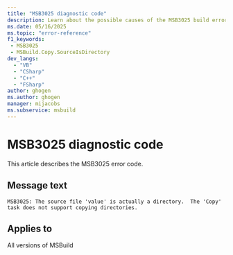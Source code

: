 ```yaml
---
title: "MSB3025 diagnostic code"
description: Learn about the possible causes of the MSB3025 build error, and get troubleshooting tips.
ms.date: 05/16/2025
ms.topic: "error-reference"
f1_keywords:
 - MSB3025
 - MSBuild.Copy.SourceIsDirectory
dev_langs:
  - "VB"
  - "CSharp"
  - "C++"
  - "FSharp"
author: ghogen
ms.author: ghogen
manager: mijacobs
ms.subservice: msbuild
---
```


# MSB3025 diagnostic code

<!-- :::ErrorDefinitionDescription::: -->
<!-- :::editable-content name="introDescription"::: -->
This article describes the MSB3025 error code.
<!-- :::editable-content-end::: -->

## Message text

<!-- :::editable-content name="messageText"::: -->
`MSB3025: The source file 'value' is actually a directory.  The 'Copy' task does not support copying directories.`
<!-- :::editable-content-end::: -->
<!-- MSB3025: The source file "{0}" is actually a directory.  The "Copy" task does not support copying directories. -->

<!-- :::editable-content name="postOutputDescription"::: -->
<!--
{StrBegin="MSB3025: "}
-->
<!-- :::editable-content-end::: -->
<!-- :::ErrorDefinitionDescription-end::: -->

## Applies to

All versions of MSBuild
